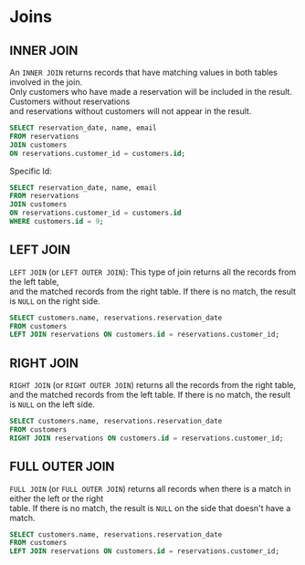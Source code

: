 # Joins

## INNER JOIN

An `INNER JOIN` returns records that have matching values in both tables involved in the join.  
Only customers who have made a reservation will be included in the result. Customers without reservations  
and reservations without customers will not appear in the result.

```SQL
SELECT reservation_date, name, email
FROM reservations 
JOIN customers 
ON reservations.customer_id = customers.id;
```

Specific Id:

```SQL
SELECT reservation_date, name, email
FROM reservations 
JOIN customers 
ON reservations.customer_id = customers.id
WHERE customers.id = 9;
```

## LEFT JOIN

`LEFT JOIN` (or `LEFT OUTER JOIN`): This type of join returns all the records from the left table,  
and the matched records from the right table. If there is no match, the result is `NULL` on the right side.  

```SQL
SELECT customers.name, reservations.reservation_date
FROM customers
LEFT JOIN reservations ON customers.id = reservations.customer_id;
```

## RIGHT JOIN

`RIGHT JOIN` (or `RIGHT OUTER JOIN`) returns all the records from the right table, and the matched records 
from the left table. If there is no match, the result is `NULL` on the left side.

```SQL
SELECT customers.name, reservations.reservation_date
FROM customers
RIGHT JOIN reservations ON customers.id = reservations.customer_id;
```

## FULL OUTER JOIN

`FULL JOIN` (or `FULL OUTER JOIN`) returns all records when there is a match in either the left or the right  
table. If there is no match, the result is `NULL` on the side that doesn't have a match.  

```SQL
SELECT customers.name, reservations.reservation_date
FROM customers
LEFT JOIN reservations ON customers.id = reservations.customer_id;
```

